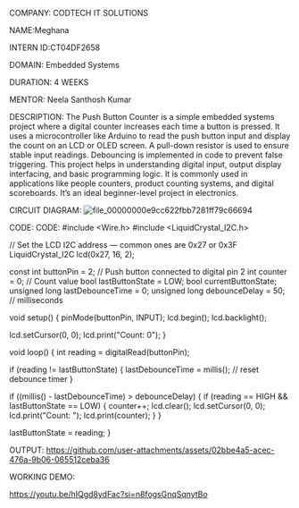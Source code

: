 COMPANY: CODTECH IT SOLUTIONS

NAME:Meghana

INTERN ID:CT04DF2658

DOMAIN: Embedded Systems

DURATION: 4 WEEKS

MENTOR: Neela Santhosh Kumar

DESCRIPTION:
The Push Button Counter is a simple embedded systems project where a digital counter increases each time a button is pressed. It uses a microcontroller like Arduino to read the push button input and display the count on an LCD or OLED screen. A pull-down resistor is used to ensure stable input readings. Debouncing is implemented in code to prevent false triggering. This project helps in understanding digital input, output display interfacing, and basic programming logic. It is commonly used in applications like people counters, product counting systems, and digital scoreboards. It’s an ideal beginner-level project in electronics.

CIRCUIT DIAGRAM:
![file_00000000e9cc622fbb7281ff79c66694](https://github.com/user-attachments/assets/006ea90e-17ca-4084-ab90-83c0447223cd)

CODE:
CODE:
#include <Wire.h>
#include <LiquidCrystal_I2C.h>

// Set the LCD I2C address — common ones are 0x27 or 0x3F
LiquidCrystal_I2C lcd(0x27, 16, 2);  

const int buttonPin = 2;     // Push button connected to digital pin 2
int counter = 0;             // Count value
bool lastButtonState = LOW;
bool currentButtonState;
unsigned long lastDebounceTime = 0;
unsigned long debounceDelay = 50; // milliseconds

void setup() {
  pinMode(buttonPin, INPUT);
  lcd.begin();
  lcd.backlight();

  lcd.setCursor(0, 0);
  lcd.print("Count: 0");
}

void loop() {
  int reading = digitalRead(buttonPin);

  if (reading != lastButtonState) {
    lastDebounceTime = millis();  // reset debounce timer
  }

  if ((millis() - lastDebounceTime) > debounceDelay) {
    if (reading == HIGH && lastButtonState == LOW) {
      counter++;
      lcd.clear();
      lcd.setCursor(0, 0);
      lcd.print("Count: ");
      lcd.print(counter);
    }
  }

  lastButtonState = reading;
}

OUTPUT:
https://github.com/user-attachments/assets/02bbe4a5-acec-476a-9b06-065512ceba36

WORKING DEMO:

https://youtu.be/hIQgd8ydFac?si=n8fogsGnqSqnytBo
